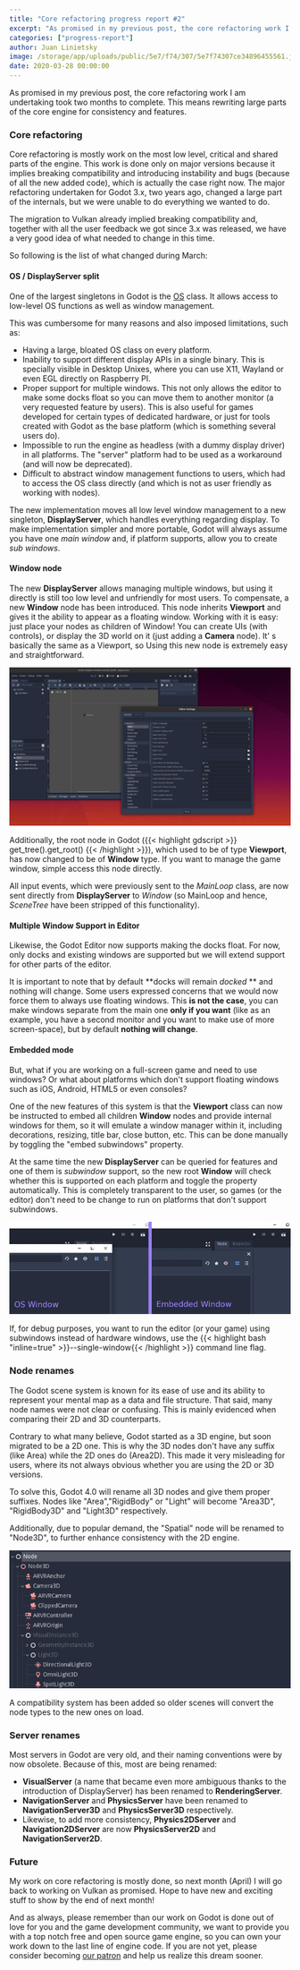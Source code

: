 ```yaml
---
title: "Core refactoring progress report #2"
excerpt: "As promised in my previous post, the core refactoring work I am undertaking took two months to complete. This means rewriting large parts of the core engine for consistency and features."
categories: ["progress-report"]
author: Juan Linietsky
image: /storage/app/uploads/public/5e7/f74/307/5e7f74307ce34896455561.jpeg
date: 2020-03-28 00:00:00
---
```


As promised in my previous post, the core refactoring work I am undertaking took two months to complete. This means rewriting large parts of the core engine for consistency and features.

### Core refactoring

Core refactoring is mostly work on the most low level, critical and shared parts of the engine. This work is done only on major versions because it implies breaking compatibility and introducing instability and bugs (because of all the new added code), which is actually the case right now. The major refactoring undertaken for Godot 3.x, two years ago, changed a large part of the internals, but we were unable to do everything we wanted to do.

The migration to Vulkan already implied breaking compatibility and, together with all the user feedback we got since 3.x was released, we have a very good idea of what needed to change in this time.

So following is the list of what changed during March:

#### OS / DisplayServer split

One of the largest singletons in Godot is the [OS](https://docs.godotengine.org/en/3.1/classes/class_os.html) class. It allows access to low-level OS functions as well as window management.

This was cumbersome for many reasons and also imposed limitations, such as:

* Having a large, bloated OS class on every platform.
* Inability to support different display APIs in a single binary. This is specially visible in Desktop Unixes, where you can use X11, Wayland or even EGL directly on Raspberry PI.
* Proper support for multiple windows. This not only allows the editor to make some docks float so you can move them to another monitor (a very requested feature by users). This is also useful for games developed for certain types of dedicated hardware, or just for tools created with Godot as the base platform (which is something several users do).
* Impossible to run the engine as headless (with a dummy display driver) in all platforms. The "server" platform had to be used as a workaround (and will now be deprecated).
* Difficult to abstract window management functions to users, which had to access the OS class directly (and which is not as user friendly as working with nodes).

The new implementation moves all low level window management to a new singleton, **DisplayServer**, which handles everything regarding display. To make implementation simpler and more portable, Godot will always assume you have one _main window_ and, if platform supports, allow you to create _sub windows_.

#### Window node

The new **DisplayServer** allows managing multiple windows, but using it directly is still too low level and unfriendly for most users. To compensate, a new **Window** node has been introduced. This node inherits **Viewport** and gives it the ability to appear as a floating window. Working with it is easy: just place your nodes as children of Window!  You can create UIs (with controls), or display the 3D world on it (just adding a **Camera** node). It' s basically the same as a Viewport, so Using this new node is extremely easy and straightforward.



![embedded2.jpeg](/storage/app/uploads/public/5e7/f73/7eb/5e7f737eb5c64127870073.jpeg)


Additionally, the root node in Godot ({{< highlight gdscript >}}
get_tree().get_root()
{{< /highlight >}}), which used to be of type **Viewport**, has now changed to be of **Window** type. If you want to manage the game window, simple access this node directly.

All input events, which were previously sent to the *MainLoop* class, are now sent directly from **DisplayServer** to *Window* (so MainLoop and hence, *SceneTree* have been stripped of this functionality).

#### Multiple Window Support in Editor

Likewise, the Godot Editor now supports making the docks float. For now, only docks and existing windows are supported but we will extend support for other parts of the editor.

It is important to note that by default **docks will remain *docked* ** and nothing will change. Some users expressed concerns that we would now force them to always use floating windows. This **is not the case**, you can make windows separate from the main one **only if you want** (like as an example, you have a second monitor and you want to make use of more screen-space), but by default **nothing will change**.

#### Embedded mode

But, what if you are working on a full-screen game and need to use windows? Or what about platforms which don't support floating windows such as iOS, Android, HTML5 or even consoles?

One of the new features of this system is that the **Viewport** class can now be instructed to embed all children **Window** nodes and provide internal windows for them, so it will emulate a window manager within it, including decorations, resizing, title bar, close button, etc. This can be done manually by toggling the "embed subwindows" property.

At the same time the new **DisplayServer** can be queried for features and one of them is *subwindow* support, so the new root **Window** will check whether this is supported on each platform and toggle the property automatically. This is completely transparent to the user, so games (or the editor) don't need to be change to run on platforms that don't support subwindows.


![embedded3.png](/storage/app/uploads/public/5e7/f73/92d/5e7f7392d353b123436098.png)


If, for debug purposes, you want to run the editor (or your game) using subwindows instead of hardware windows, use the {{< highlight bash "inline=true" >}}--single-window{{< /highlight >}} command line flag.

### Node renames

The Godot scene system is known for its ease of use and its ability to represent your mental map as a data and file structure. That said, many node names were not clear or confusing. This is mainly evidenced when comparing their 2D and 3D counterparts.

Contrary to what many believe, Godot started as a 3D engine, but soon migrated to be a 2D one. This is why the 3D nodes don't have any suffix (like Area) while the 2D ones do (Area2D). This made it very misleading for users, where its not always obvious whether you are using the 2D or 3D versions.

To solve this, Godot 4.0 will rename all 3D nodes and give them proper suffixes. Nodes like "Area","RigidBody" or "Light" will become "Area3D", "RigidBody3D" and "Light3D" respectively.

Additionally, due to popular demand, the "Spatial" node will be renamed to "Node3D", to further enhance consistency with the 2D engine.



![nodenames.png](/storage/app/uploads/public/5e7/f74/038/5e7f74038bd23290506434.png)


A compatibility system has been added so older scenes will convert the node types to the new ones on load.

### Server renames

Most servers in Godot are very old, and their naming conventions were by now obsolete. Because of this, most are being renamed:

* **VisualServer** (a name that became even more ambiguous thanks to the introduction of DisplayServer) has been renamed to **RenderingServer**.
* **NavigationServer** and **PhysicsServer** have been renamed to **NavigationServer3D** and **PhysicsServer3D** respectively.
* Likewise, to add more consistency, **Physics2DServer** and **Navigation2DServer** are now **PhysicsServer2D** and **NavigationServer2D**.

### Future

My work on core refactoring is mostly done, so next month (April) I will go back to working on Vulkan as promised. Hope to have new and exciting stuff to show by the end of next month!

And as always, please remember than our work on Godot is done out of love for you and the game development community, we want to provide you with a top notch free and open source game engine, so you can own your work down to the last line of engine code. If you are not yet, please consider becoming [our patron](https://www.patreon.com/godotengine) and help us realize this dream sooner.
